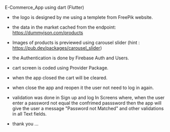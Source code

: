 
E-Commerce_App using dart (Flutter)

+ the logo is designed by me using a templete from FreePik website.

+ the data in the market cached from the endpoint: https://dummyjson.com/products
  
+ Images of products is previewed using carousel slider (hint : https://pub.dev/packages/carousel_slider)

+ the Authentication is done by Firebase Auth and Users.

+ cart screen is coded using Provider Package.

+ when the app closed the cart will be cleared.

+ when close the app and reopen it the user not need to log in again.

+ validation was done in Sign up and log In Screens where, when the user enter a
password not equal the confrimed passsword then the app will give the user a message
"Password not Matched" and other validations in all Text fields.

+ thank you ...

